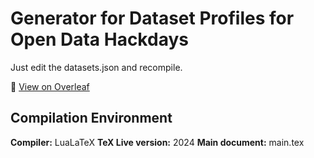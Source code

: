 # Generator for Dataset Profiles for Open Data Hackdays

Just edit the datasets.json and recompile.

:book: [View on Overleaf](https://www.overleaf.com/read/trdwrtmmvmct#ecd2a7)

## Compilation Environment
**Compiler:** LuaLaTeX
**TeX Live version:** 2024
**Main document:** main.tex
